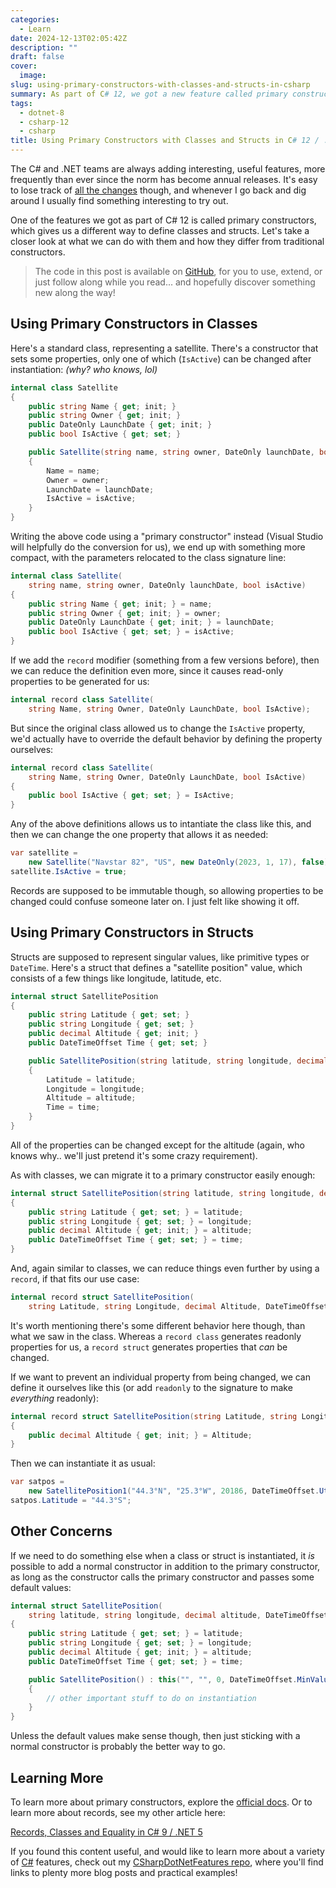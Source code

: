 ```yaml
---
categories:
  - Learn
date: 2024-12-13T02:05:42Z
description: ""
draft: false
cover:
  image:
slug: using-primary-constructors-with-classes-and-structs-in-csharp
summary: As part of C# 12, we got a new feature called primary constructors. Let's see how they work and what we can do with them.
tags:
  - dotnet-8
  - csharp-12
  - csharp
title: Using Primary Constructors with Classes and Structs in C# 12 / .NET 8
---
```

The C# and .NET teams are always adding interesting, useful features, more frequently than ever since the norm has become annual releases. It's easy to lose track of [all the changes](https://learn.microsoft.com/en-us/dotnet/csharp/whats-new/csharp-version-history) though, and whenever I go back and dig around I usually find something interesting to try out.

One of the features we got as part of C# 12 is called primary constructors, which gives us a different way to define classes and structs. Let's take a closer look at what we can do with them and how they differ from traditional constructors.

> The code in this post is available on [GitHub](https://github.com/grantwinney/CSharpDotNetFeatures/tree/master/C%23%2012/PrimaryConstructors), for you to use, extend, or just follow along while you read... and hopefully discover something new along the way!

## Using Primary Constructors in Classes

Here's a standard class, representing a satellite. There's a constructor that sets some properties, only one of which (`IsActive`) can be changed after instantiation: _(why? who knows, lol)_

```csharp
internal class Satellite
{
    public string Name { get; init; }
    public string Owner { get; init; }
    public DateOnly LaunchDate { get; init; }
    public bool IsActive { get; set; }

    public Satellite(string name, string owner, DateOnly launchDate, bool isActive)
    {
        Name = name;
        Owner = owner;
        LaunchDate = launchDate;
        IsActive = isActive;
    }
}
```

Writing the above code using a "primary constructor" instead (Visual Studio will helpfully do the conversion for us), we end up with something more compact, with the parameters relocated to the class signature line:

```csharp
internal class Satellite(
    string name, string owner, DateOnly launchDate, bool isActive)
{
    public string Name { get; init; } = name;
    public string Owner { get; init; } = owner;
    public DateOnly LaunchDate { get; init; } = launchDate;
    public bool IsActive { get; set; } = isActive;
}
```

If we add the `record` modifier (something from a few versions before), then we can reduce the definition even more, since it causes read-only properties to be generated for us:

```csharp
internal record class Satellite(
    string Name, string Owner, DateOnly LaunchDate, bool IsActive);
```

But since the original class allowed us to change the `IsActive` property, we'd actually have to override the default behavior by defining the property ourselves:

```csharp
internal record class Satellite(
    string Name, string Owner, DateOnly LaunchDate, bool IsActive)
{
    public bool IsActive { get; set; } = IsActive;
}
```

Any of the above definitions allows us to intantiate the class like this, and then we can change the one property that allows it as needed:

```csharp
var satellite =
    new Satellite("Navstar 82", "US", new DateOnly(2023, 1, 17), false);
satellite.IsActive = true;
```

Records are supposed to be immutable though, so allowing properties to be changed could confuse someone later on. I just felt like showing it off.

## Using Primary Constructors in Structs

Structs are supposed to represent singular values, like primitive types or `DateTime`. Here's a struct that defines a "satellite position" value, which consists of a few things like longitude, latitude, etc.

```csharp
internal struct SatellitePosition
{
    public string Latitude { get; set; }
    public string Longitude { get; set; }
    public decimal Altitude { get; init; }
    public DateTimeOffset Time { get; set; }

    public SatellitePosition(string latitude, string longitude, decimal altitude, DateTimeOffset time)
    {
        Latitude = latitude;
        Longitude = longitude;
        Altitude = altitude;
        Time = time;
    }
}
```

All of the properties can be changed except for the altitude (again, who knows why.. we'll just pretend it's some crazy requirement).

As with classes, we can migrate it to a primary constructor easily enough:

```csharp
internal struct SatellitePosition(string latitude, string longitude, decimal altitude, DateTimeOffset time)
{
    public string Latitude { get; set; } = latitude;
    public string Longitude { get; set; } = longitude;
    public decimal Altitude { get; init; } = altitude;
    public DateTimeOffset Time { get; set; } = time;
}
```

And, again similar to classes, we can reduce things even further by using a `record`, if that fits our use case:

```csharp
internal record struct SatellitePosition(
    string Latitude, string Longitude, decimal Altitude, DateTimeOffset Time);
```

It's worth mentioning there's some different behavior here though, than what we saw in the class. Whereas a `record class` generates readonly properties for us, a `record struct` generates properties that _can_ be changed.

If we want to prevent an individual property from being changed, we can define it ourselves like this (or add `readonly` to the signature to make _everything_ readonly):

```csharp
internal record struct SatellitePosition(string Latitude, string Longitude, decimal Altitude, DateTimeOffset Time)
{
    public decimal Altitude { get; init; } = Altitude;
}
```

Then we can instantiate it as usual:

```csharp
var satpos =
    new SatellitePosition1("44.3°N", "25.3°W", 20186, DateTimeOffset.UtcNow);
satpos.Latitude = "44.3°S";
```

## Other Concerns

If we need to do something else when a class or struct is instantiated, it _is_ possible to add a normal constructor in addition to the primary constructor, as long as the constructor calls the primary constructor and passes some default values:

```csharp
internal struct SatellitePosition(
    string latitude, string longitude, decimal altitude, DateTimeOffset time)
{
    public string Latitude { get; set; } = latitude;
    public string Longitude { get; set; } = longitude;
    public decimal Altitude { get; init; } = altitude;
    public DateTimeOffset Time { get; set; } = time;

    public SatellitePosition() : this("", "", 0, DateTimeOffset.MinValue)
    {
        // other important stuff to do on instantiation
    }
}
```

Unless the default values make sense though, then just sticking with a normal constructor is probably the better way to go.

## Learning More

To learn more about primary constructors, explore the [official docs](https://learn.microsoft.com/en-us/dotnet/csharp/programming-guide/classes-and-structs/instance-constructors#primary-constructors). Or to learn more about records, see my other article here:

[Records, Classes and Equality in C# 9 / .NET 5](https://grantwinney.com/records-classes-and-equality-in-csharp/)

If you found this content useful, and would like to learn more about a variety of [C#](https://grantwinney.com/tags/csharp/) features, check out my [CSharpDotNetFeatures repo](https://github.com/grantwinney/CSharpDotNetFeatures), where you'll find links to plenty more blog posts and practical examples!